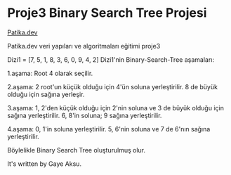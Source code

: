 # Proje3 Binary Search Tree Projesi 
[Patika.dev](www.patika.dev)

Patika.dev veri yapıları ve algoritmaları eğitimi proje3

Dizi1 = [7, 5, 1, 8, 3, 6, 0, 9, 4, 2]
Dizi1'nin Binary-Search-Tree aşamaları:

1.aşama: Root 4 olarak seçilir.

2.aşama: 2 root'un küçük olduğu için 4'ün soluna yerleştirilir. 8 de büyük olduğu için sağına yerleşir.

3.aşama: 1, 2'den küçük olduğu için 2'nin soluna ve 3 de büyük olduğu için sağına yerleştirilir. 6, 8'in soluna; 9 sağına yerleştirilir.

4.aşama: 0, 1'in soluna yerleştirilir. 5, 6'nin soluna ve 7 de 6'nın sağına yerleştirilir.

Böylelikle Binary Search Tree oluşturulmuş olur.

It's written by Gaye Aksu.
